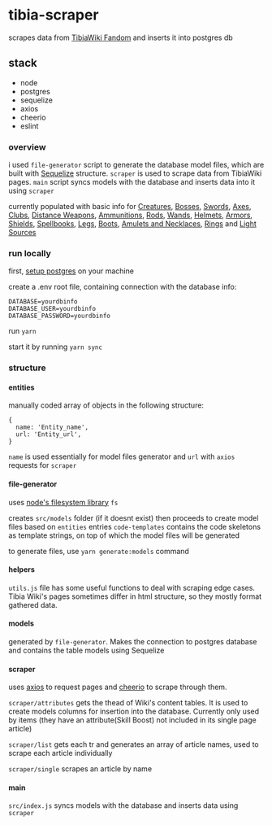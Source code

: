 # tibia-scraper
scrapes data from [TibiaWiki Fandom](https://tibia.fandom.com/wiki/Main_Page) and inserts it into postgres db



## stack
- node
- postgres
- sequelize
- axios
- cheerio
- eslint


### overview
i used `file-generator` script to generate the database model files, which are built with [Sequelize](https://sequelize.org/) structure.
`scraper` is used to scrape data from TibiaWiki pages.
`main` script syncs models with the database and inserts data into it using `scraper`

currently populated with basic info for [Creatures](https://tibia.fandom.com/wiki/List_of_Creatures), [Bosses](https://tibia.fandom.com/wiki/Bosses), [Swords](https://tibia.fandom.com/wiki/Sword_Weapons), [Axes](https://tibia.fandom.com/wiki/Axe_Weapons), [Clubs](https://tibia.fandom.com/wiki/Club_Weapons), [Distance Weapons](https://tibia.fandom.com/wiki/Distance_Weapons), [Ammunitions](https://tibia.fandom.com/wiki/Ammunition), [Rods](https://tibia.fandom.com/wiki/Rods), [Wands](https://tibia.fandom.com/wiki/Wands), [Helmets](https://tibia.fandom.com/wiki/Wands), [Armors](https://tibia.fandom.com/wiki/Armors), [Shields](https://tibia.fandom.com/wiki/Shields), [Spellbooks](https://tibia.fandom.com/wiki/Spellbooks), [Legs](https://tibia.fandom.com/wiki/Legs), [Boots](https://tibia.fandom.com/wiki/Boots), [Amulets and Necklaces](https://tibia.fandom.com/wiki/Amulets_and_Necklaces), [Rings](https://tibia.fandom.com/wiki/Rings) and [Light Sources](https://tibia.fandom.com/wiki/Light_Sources)



### run locally
first, [setup postgres](https://www.digitalocean.com/community/tutorials/how-to-install-and-use-postgresql-on-ubuntu-18-04) on your machine

create a .env root file, containing connection with the database info:
```
DATABASE=yourdbinfo
DATABASE_USER=yourdbinfo
DATABASE_PASSWORD=yourdbinfo
```

run `yarn`

start it by running `yarn sync`


### structure

#### entities
manually coded array of objects in the following structure:
```
{
  name: 'Entity_name',
  url: 'Entity_url',
}
```
`name` is used essentially for model files generator and `url` with `axios` requests for `scraper`



#### file-generator
uses [node's filesystem library](https://nodejs.org/api/fs.html) `fs`

creates `src/models` folder (if it doesnt exist) then proceeds to create model files based on `entities` entries
`code-templates` contains the code skeletons as template strings, on top of which the model files will be generated

to generate files, use `yarn generate:models` command



#### helpers
`utils.js` file has some useful functions to deal with scraping edge cases. Tibia Wiki's pages sometimes differ in html structure, so they mostly format gathered data.



#### models
generated by `file-generator`. Makes the connection to postgres database and contains the table models using Sequelize



#### scraper
uses [axios](https://github.com/axios/axios) to request pages and [cheerio](https://cheerio.js.org/) to scrape through them.

`scraper/attributes` gets the thead of Wiki's content tables. It is used to create models columns for insertion into the database. Currently only used by items (they have an attribute(Skill Boost) not included in its single page article)

`scraper/list` gets each tr and generates an array of article names, used to scrape each article individually

`scraper/single` scrapes an article by name 



#### main
`src/index.js` syncs models with the database and inserts data using `scraper`
